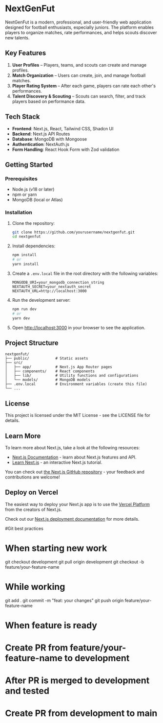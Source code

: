 # NextGenFut

NextGenFut is a modern, professional, and user-friendly web application designed for football enthusiasts, especially juniors. The platform enables players to organize matches, rate performances, and helps scouts discover new talents.

## Key Features

1. **User Profiles** – Players, teams, and scouts can create and manage profiles.
2. **Match Organization** – Users can create, join, and manage football matches.
3. **Player Rating System** – After each game, players can rate each other's performances.
4. **Talent Discovery & Scouting** – Scouts can search, filter, and track players based on performance data.

## Tech Stack

- **Frontend**: Next.js, React, Tailwind CSS, Shadcn UI
- **Backend**: Next.js API Routes
- **Database**: MongoDB with Mongoose
- **Authentication**: NextAuth.js
- **Form Handling**: React Hook Form with Zod validation

## Getting Started

### Prerequisites

- Node.js (v18 or later)
- npm or yarn
- MongoDB (local or Atlas)

### Installation

1. Clone the repository:
   ```bash
   git clone https://github.com/yourusername/nextgenfut.git
   cd nextgenfut
   ```

2. Install dependencies:
   ```bash
   npm install
   # or
   yarn install
   ```

3. Create a `.env.local` file in the root directory with the following variables:
   ```
   MONGODB_URI=your_mongodb_connection_string
   NEXTAUTH_SECRET=your_nextauth_secret
   NEXTAUTH_URL=http://localhost:3000
   ```

4. Run the development server:
   ```bash
   npm run dev
   # or
   yarn dev
   ```

5. Open [http://localhost:3000](http://localhost:3000) in your browser to see the application.

## Project Structure

```
nextgenfut/
├── public/            # Static assets
├── src/
│   ├── app/           # Next.js App Router pages
│   ├── components/    # React components
│   ├── lib/           # Utility functions and configurations
│   └── models/        # MongoDB models
├── .env.local         # Environment variables (create this file)
└── ...
```

## License

This project is licensed under the MIT License - see the LICENSE file for details.

## Learn More

To learn more about Next.js, take a look at the following resources:

- [Next.js Documentation](https://nextjs.org/docs) - learn about Next.js features and API.
- [Learn Next.js](https://nextjs.org/learn) - an interactive Next.js tutorial.

You can check out [the Next.js GitHub repository](https://github.com/vercel/next.js) - your feedback and contributions are welcome!

## Deploy on Vercel

The easiest way to deploy your Next.js app is to use the [Vercel Platform](https://vercel.com/new?utm_medium=default-template&filter=next.js&utm_source=create-next-app&utm_campaign=create-next-app-readme) from the creators of Next.js.

Check out our [Next.js deployment documentation](https://nextjs.org/docs/app/building-your-application/deploying) for more details.


#Git best practices

# When starting new work
git checkout development
git pull origin development
git checkout -b feature/your-feature-name

# While working
git add .
git commit -m "feat: your changes"
git push origin feature/your-feature-name

# When feature is ready
# Create PR from feature/your-feature-name to development
# After PR is merged to development and tested
# Create PR from development to main